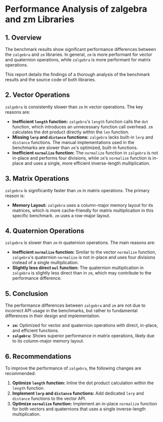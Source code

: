 # Performance Analysis of zalgebra and zm Libraries

## 1. Overview

The benchmark results show significant performance differences between the `zalgebra` and `zm` libraries. In general, `zm` is more performant for vector and quaternion operations, while `zalgebra` is more performant for matrix operations.

This report details the findings of a thorough analysis of the benchmark results and the source code of both libraries.

## 2. Vector Operations

`zalgebra` is consistently slower than `zm` in vector operations. The key reasons are:

*   **Inefficient `length` function:** `zalgebra`'s `length` function calls the `dot` function, which introduces an unnecessary function call overhead. `zm` calculates the dot product directly within the `len` function.
*   **Missing `lerp` and `distance` functions:** `zalgebra` lacks built-in `lerp` and `distance` functions. The manual implementations used in the benchmarks are slower than `zm`'s optimized, built-in functions.
*   **Inefficient `normalize` function:** The `normalize` function in `zalgebra` is not in-place and performs four divisions, while `zm`'s `normalize` function is in-place and uses a single, more efficient inverse-length multiplication.

## 3. Matrix Operations

`zalgebra` is significantly faster than `zm` in matrix operations. The primary reason is:

*   **Memory Layout:** `zalgebra` uses a column-major memory layout for its matrices, which is more cache-friendly for matrix multiplication in this specific benchmark. `zm` uses a row-major layout.

## 4. Quaternion Operations

`zalgebra` is slower than `zm` in quaternion operations. The main reasons are:

*   **Inefficient `normalize` function:** Similar to the vector `normalize` function, `zalgebra`'s quaternion `normalize` is not in-place and uses four divisions instead of a single multiplication.
*   **Slightly less direct `mul` function:** The quaternion multiplication in `zalgebra` is slightly less direct than in `zm`, which may contribute to the performance difference.

## 5. Conclusion

The performance differences between `zalgebra` and `zm` are not due to incorrect API usage in the benchmarks, but rather to fundamental differences in their design and implementation.

*   **`zm`:** Optimized for vector and quaternion operations with direct, in-place, and efficient functions.
*   **`zalgebra`:** Shows superior performance in matrix operations, likely due to its column-major memory layout.

## 6. Recommendations

To improve the performance of `zalgebra`, the following changes are recommended:

1.  **Optimize `length` function:** Inline the dot product calculation within the `length` function.
2.  **Implement `lerp` and `distance` functions:** Add dedicated `lerp` and `distance` functions to the vector API.
3.  **Optimize `normalize` function:** Implement an in-place `normalize` function for both vectors and quaternions that uses a single inverse-length multiplication.
